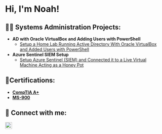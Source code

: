<h1>Hi, I'm Noah!</h1>

<h2>👨‍💻 Systems Administration Projects:</h2>

- <b>AD with Oracle VirtualBox and Adding Users with PowerShell</b>
  - [Setup a Home Lab Running Active Directory With Oracle VirtualBox and Added Users with PowerShell](https://nowencyber.medium.com/how-to-setup-a-home-lab-running-active-directory-with-oracle-virtualbox-and-add-users-with-b05e651af52)
- <b>Azure Sentinel SIEM Setup</b>
  - [Setup Azure Sentinel (SIEM) and Connected it to a Live Virtual Machine Acting as a Honey Pot](https://nowencyber.medium.com/in-this-lab-i-setup-azure-sentinel-siem-and-connect-it-to-a-live-virtual-machine-acting-as-a-5dd6e6ef7122)

<h2> 📜Certifications:</h2>

- <b> [CompTIA A+](https://www.credly.com/badges/ab2adef1-8666-404e-a1ce-628041145c56/linked_in_profile)</b>
- <b> [MS-900](https://learn.microsoft.com/en-us/users/noahowen-6204/credentials/a2f3731460dcb736)</b>

<h2> 🤳 Connect with me:</h2>

[<img align="left" alt="NoahOwen | LinkedIn" width="22px" src="https://cdn.jsdelivr.net/npm/simple-icons@v3/icons/linkedin.svg" />][linkedin]


[linkedin]: https://linkedin.com/in/nowen99
